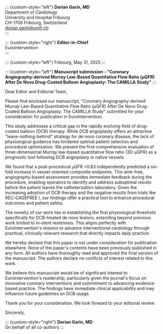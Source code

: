 ::: {custom-style="left"}
**Dorian Garin, MD**  
Department of Cardiology  
University and Hospital Fribourg  
CH-1708 Fribourg, Switzerland  
dorian.garin@unifr.ch  
:::

::: {custom-style="right"}
**Editor-in-Chief**  
EuroIntervention  
:::

::: {custom-style="left"}
Fribourg, May 31, 2025
:::

::: {custom-style="left"}
**Manuscript submission - "Coronary Angiography-derived Murray Law-Based Quantitative Flow Ratio (μQFR) After De Novo Drug-Coated Balloon Angioplasty: The CAMILLA Study"**
:::

Dear Editor and Editorial Team,

Please find enclosed our manuscript, "Coronary Angiography-derived Murray Law-Based Quantitative Flow Ratio (μQFR) After De Novo Drug-Coated Balloon Angioplasty: The CAMILLA Study" submitted for your consideration for publication in EuroIntervention.

This study addresses a critical gap in the rapidly evolving field of drug-coated balloon (DCB) therapy. While DCB angioplasty offers an attractive "leave-nothing-behind" strategy for de novo coronary disease, the lack of physiological guidance has hindered optimal patient selection and procedural optimization. We present the first comprehensive evaluation of three-dimensional Murray law-based quantitative flow ratio (3D-μQFR) as a prognostic tool following DCB angioplasty in native vessels.

We found that a post-procedural μQFR <0.83 independently predicted a six-fold increase in vessel-oriented composite endpoints. This wire-free, angiography-based assessment provides immediate feedback during the procedure, enabling operators to identify and address suboptimal results before the patient leaves the catheterization laboratory. Given the increasing adoption of DCB therapy and the negative results from trials like REC-CAGEFREE I, our findings offer a practical tool to enhance procedural outcomes and patient safety.

The novelty of our work lies in establishing the first physiological threshold specifically for DCB-treated de novo lesions, extending beyond previous work limited to in-stent restenosis. This aligns perfectly with EuroIntervention's mission to advance interventional cardiology through practical, clinically relevant research that directly impacts daily practice.

We hereby declare that this paper is not under consideration for publication elsewhere. None of the paper's contents have been previously published in any form. All authors have thoroughly read and approved the final version of the manuscript. The authors declare no conflicts of interest related to this work.

We believe this manuscript would be of significant interest to EuroIntervention's readership, particularly given the journal's focus on innovative coronary interventions and commitment to advancing evidence-based practice. The findings have immediate clinical applicability and may influence future guidelines on DCB usage.

Thank you for your consideration. We look forward to your editorial review.

Sincerely,

::: {custom-style="right"}
**Dorian Garin, MD**  
On behalf of all co-authors
:::
